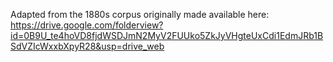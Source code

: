 Adapted from the 1880s corpus originally made available here: https://drive.google.com/folderview?id=0B9U_te4hoVD8fjdWSDJmN2MyV2FUUko5ZkJyVHgteUxCdi1EdmJRb1BSdVZIcWxxbXpyR28&usp=drive_web
